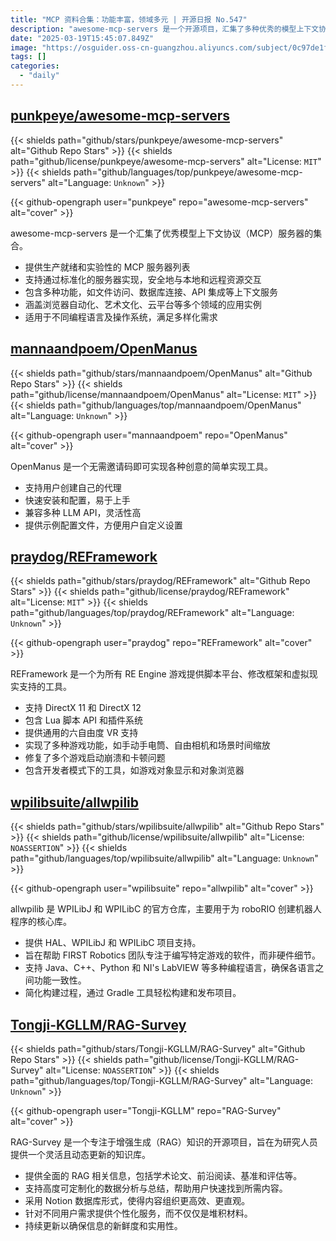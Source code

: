 ```yaml
---
title: "MCP 资料合集：功能丰富，领域多元 | 开源日报 No.547"
description: "awesome-mcp-servers 是一个开源项目，汇集了多种优秀的模型上下文协议 (MCP) 服务器，提供生产就绪和实验性服务器列表，支持安全的本地和远程资源交互，具有文件访问、数据库连接和 API 集成等功能，涵盖多种应用领域，适用于多种编程语言和操作系统。"
date: "2025-03-19T15:45:07.849Z"
image: "https://osguider.oss-cn-guangzhou.aliyuncs.com/subject/0c97de1fc46b63652f5e662ba7b7bdfb.png"
tags: []
categories:
  - "daily"
---
```


## [punkpeye/awesome-mcp-servers](https://github.com/punkpeye/awesome-mcp-servers)

{{< shields path="github/stars/punkpeye/awesome-mcp-servers" alt="Github Repo Stars" >}} {{< shields path="github/license/punkpeye/awesome-mcp-servers" alt="License: `MIT`" >}} {{< shields path="github/languages/top/punkpeye/awesome-mcp-servers" alt="Language: `Unknown`" >}}

{{< github-opengraph user="punkpeye" repo="awesome-mcp-servers" alt="cover" >}}

awesome-mcp-servers 是一个汇集了优秀模型上下文协议（MCP）服务器的集合。

- 提供生产就绪和实验性的 MCP 服务器列表
- 支持通过标准化的服务器实现，安全地与本地和远程资源交互
- 包含多种功能，如文件访问、数据库连接、API 集成等上下文服务
- 涵盖浏览器自动化、艺术文化、云平台等多个领域的应用实例
- 适用于不同编程语言及操作系统，满足多样化需求
  
## [mannaandpoem/OpenManus](https://github.com/mannaandpoem/OpenManus)

{{< shields path="github/stars/mannaandpoem/OpenManus" alt="Github Repo Stars" >}} {{< shields path="github/license/mannaandpoem/OpenManus" alt="License: `MIT`" >}} {{< shields path="github/languages/top/mannaandpoem/OpenManus" alt="Language: `Unknown`" >}}

{{< github-opengraph user="mannaandpoem" repo="OpenManus" alt="cover" >}}

OpenManus 是一个无需邀请码即可实现各种创意的简单实现工具。

- 支持用户创建自己的代理
- 快速安装和配置，易于上手
- 兼容多种 LLM API，灵活性高
- 提供示例配置文件，方便用户自定义设置
  
## [praydog/REFramework](https://github.com/praydog/REFramework)

{{< shields path="github/stars/praydog/REFramework" alt="Github Repo Stars" >}} {{< shields path="github/license/praydog/REFramework" alt="License: `MIT`" >}} {{< shields path="github/languages/top/praydog/REFramework" alt="Language: `Unknown`" >}}

{{< github-opengraph user="praydog" repo="REFramework" alt="cover" >}}

REFramework 是一个为所有 RE Engine 游戏提供脚本平台、修改框架和虚拟现实支持的工具。

- 支持 DirectX 11 和 DirectX 12
- 包含 Lua 脚本 API 和插件系统
- 提供通用的六自由度 VR 支持
- 实现了多种游戏功能，如手动手电筒、自由相机和场景时间缩放
- 修复了多个游戏启动崩溃和卡顿问题
- 包含开发者模式下的工具，如游戏对象显示和对象浏览器
  
## [wpilibsuite/allwpilib](https://github.com/wpilibsuite/allwpilib)

{{< shields path="github/stars/wpilibsuite/allwpilib" alt="Github Repo Stars" >}} {{< shields path="github/license/wpilibsuite/allwpilib" alt="License: `NOASSERTION`" >}} {{< shields path="github/languages/top/wpilibsuite/allwpilib" alt="Language: `Unknown`" >}}

{{< github-opengraph user="wpilibsuite" repo="allwpilib" alt="cover" >}}

allwpilib 是 WPILibJ 和 WPILibC 的官方仓库，主要用于为 roboRIO 创建机器人程序的核心库。

- 提供 HAL、WPILibJ 和 WPILibC 项目支持。
- 旨在帮助 FIRST Robotics 团队专注于编写特定游戏的软件，而非硬件细节。
- 支持 Java、C++、Python 和 NI's LabVIEW 等多种编程语言，确保各语言之间功能一致性。
- 简化构建过程，通过 Gradle 工具轻松构建和发布项目。
  
## [Tongji-KGLLM/RAG-Survey](https://github.com/Tongji-KGLLM/RAG-Survey)

{{< shields path="github/stars/Tongji-KGLLM/RAG-Survey" alt="Github Repo Stars" >}} {{< shields path="github/license/Tongji-KGLLM/RAG-Survey" alt="License: `NOASSERTION`" >}} {{< shields path="github/languages/top/Tongji-KGLLM/RAG-Survey" alt="Language: `Unknown`" >}}

{{< github-opengraph user="Tongji-KGLLM" repo="RAG-Survey" alt="cover" >}}

RAG-Survey 是一个专注于增强生成（RAG）知识的开源项目，旨在为研究人员提供一个灵活且动态更新的知识库。

- 提供全面的 RAG 相关信息，包括学术论文、前沿阅读、基准和评估等。
- 支持高度可定制化的数据分析与总结，帮助用户快速找到所需内容。
- 采用 Notion 数据库形式，使得内容组织更高效、更直观。
- 针对不同用户需求提供个性化服务，而不仅仅是堆积材料。
- 持续更新以确保信息的新鲜度和实用性。
  
